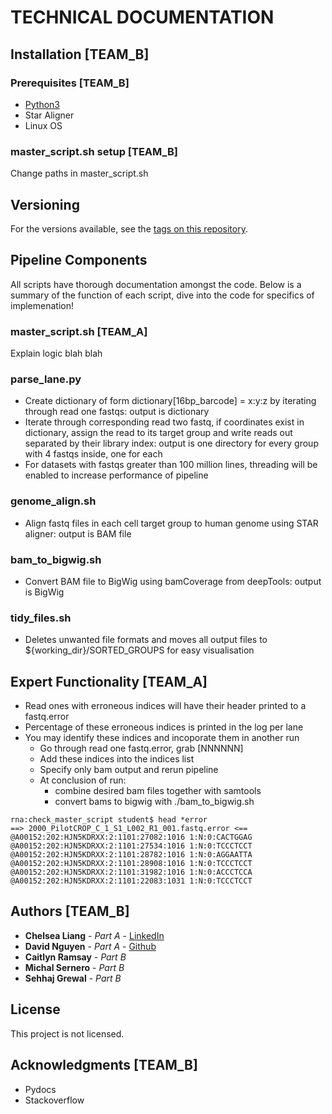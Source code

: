 
# TECHNICAL DOCUMENTATION

## Installation [TEAM_B]


### Prerequisites [TEAM_B]

* [Python3](https://www.python.org/downloads/)
* Star Aligner
* Linux OS

### master_script.sh setup [TEAM_B]
Change <x> paths in master_script.sh



## Versioning

For the versions available, see the [tags on this repository](https://github.com/cactusjuic3/teamvoineagu/tags). 


## Pipeline Components
All scripts have thorough documentation amongst the code. Below is a summary of the function of each script, dive into the code for specifics of implemenation!

### master_script.sh [TEAM_A]
Explain logic blah blah

### parse_lane.py 
- Create dictionary of form dictionary[16bp_barcode] = x:y:z by iterating through read one fastqs: output is dictionary
- Iterate through corresponding read two fastq, if coordinates exist in dictionary, assign the read to its target group and write reads out separated by their library index: output is one directory for every group with 4 fastqs inside, one for each
- For datasets with fastqs greater than 100 million lines, threading will be enabled to increase performance of pipeline


### genome_align.sh 
- Align fastq files in each cell target group to human genome using STAR aligner: output is BAM file

### bam_to_bigwig.sh 
- Convert BAM file to BigWig using bamCoverage from deepTools: output is BigWig

### tidy_files.sh 
- Deletes unwanted file formats and moves all output files to ${working_dir}/SORTED_GROUPS for easy visualisation

## Expert Functionality [TEAM_A]
- Read ones with erroneous indices will have their header printed to a fastq.error
- Percentage of these erroneous indices is printed in the log per lane
- You may identify these indices and incoporate them in another run
    - Go through read one fastq.error, grab [NNNNNN]
    - Add these indices into the indices list
    - Specify only bam output and rerun pipeline
    - At conclusion of run:
        - combine desired bam files together with samtools
        - convert bams to bigwig with ./bam_to_bigwig.sh
```
rna:check_master_script student$ head *error
==> 2000_PilotCROP_C_1_S1_L002_R1_001.fastq.error <==
@A00152:202:HJN5KDRXX:2:1101:27082:1016 1:N:0:CACTGGAG
@A00152:202:HJN5KDRXX:2:1101:27534:1016 1:N:0:TCCCTCCT
@A00152:202:HJN5KDRXX:2:1101:28782:1016 1:N:0:AGGAATTA
@A00152:202:HJN5KDRXX:2:1101:28908:1016 1:N:0:TCCCTCCT
@A00152:202:HJN5KDRXX:2:1101:31982:1016 1:N:0:ACCCTCCA
@A00152:202:HJN5KDRXX:2:1101:22083:1031 1:N:0:TCCCTCCT
```






## Authors [TEAM_B]

* **Chelsea Liang** - *Part A* - [LinkedIn](https://www.linkedin.com/in/chelsea-liang-03674b140/)
* **David Nguyen** - *Part A* - [Github](https://www.youtube.com/watch?v=dQw4w9WgXcQ)
* **Caitlyn Ramsay** - *Part B* 
* **Michal Sernero** - *Part B* 
* **Sehhaj Grewal** - *Part B*

## License

This project is not licensed. 

## Acknowledgments [TEAM_B]

* Pydocs
* Stackoverflow

